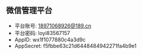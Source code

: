 ## 微信管理平台

+ 平台账号: 18971068926@189.cn
+ 平台密码: loyi83567157
+ AppID: wx1f1077880c4a3d9c
+ AppSecret: f5fbbe63c21d6448484942271fa4b9e1